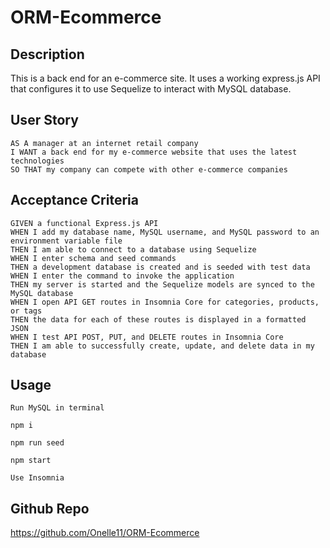 # ORM-Ecommerce

## Description

This is a back end for an e-commerce site. It uses a working express.js API that configures it to use Sequelize to interact with MySQL database.

## User Story
```
AS A manager at an internet retail company
I WANT a back end for my e-commerce website that uses the latest technologies
SO THAT my company can compete with other e-commerce companies
```

## Acceptance Criteria
```
GIVEN a functional Express.js API
WHEN I add my database name, MySQL username, and MySQL password to an environment variable file
THEN I am able to connect to a database using Sequelize
WHEN I enter schema and seed commands
THEN a development database is created and is seeded with test data
WHEN I enter the command to invoke the application
THEN my server is started and the Sequelize models are synced to the MySQL database
WHEN I open API GET routes in Insomnia Core for categories, products, or tags
THEN the data for each of these routes is displayed in a formatted JSON
WHEN I test API POST, PUT, and DELETE routes in Insomnia Core
THEN I am able to successfully create, update, and delete data in my database
```



## Usage

```
Run MySQL in terminal
```
```
npm i
```
```
npm run seed
```
```
npm start
```
```
Use Insomnia
```

## Github Repo

https://github.com/Onelle11/ORM-Ecommerce